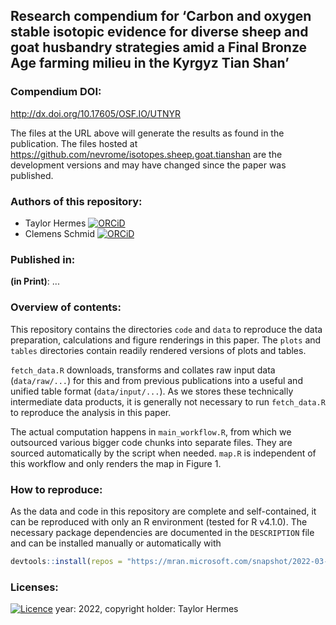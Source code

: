 ## Research compendium for ‘Carbon and oxygen stable isotopic evidence for diverse sheep and goat husbandry strategies amid a Final Bronze Age farming milieu in the Kyrgyz Tian Shan’

### Compendium DOI:

<http://dx.doi.org/10.17605/OSF.IO/UTNYR>

The files at the URL above will generate the results as found in the publication. The files hosted at <https://github.com/nevrome/isotopes.sheep.goat.tianshan> are the development versions and may have changed since the paper was published.

### Authors of this repository:

- Taylor Hermes [![ORCiD](https://img.shields.io/badge/ORCiD-0000--0002--8377--468X-green.svg)](http://orcid.org/0000-0002-8377-468X)
- Clemens Schmid [![ORCiD](https://img.shields.io/badge/ORCiD-0000--0003--3448--5715-green.svg)](http://orcid.org/0000-0003-3448-5715)

### Published in:

**(in Print)**: ...

### Overview of contents:

This repository contains the directories `code` and `data` to reproduce the data preparation, calculations and figure renderings in this paper. The `plots` and `tables` directories contain readily rendered versions of plots and tables.

`fetch_data.R` downloads, transforms and collates raw input data (`data/raw/...`) for this and from previous publications into a useful and unified table format (`data/input/...`). As we stores these technically intermediate data products, it is generally not necessary to run `fetch_data.R` to reproduce the analysis in this paper.

The actual computation happens in `main_workflow.R`, from which we outsourced various bigger code chunks into separate files. They are sourced automatically by the script when needed. `map.R` is independent of this workflow and only renders the map in Figure 1.

### How to reproduce:

As the data and code in this repository are complete and self-contained, it can be reproduced with only an R environment (tested for R v4.1.0). The necessary package dependencies are documented in the `DESCRIPTION` file and can be installed manually or automatically with 

```r
devtools::install(repos = "https://mran.microsoft.com/snapshot/2022-03-18")
```

### Licenses:

[![Licence](https://img.shields.io/github/license/mashape/apistatus.svg)](http://choosealicense.com/licenses/mit/) year: 2022, copyright holder: Taylor Hermes
